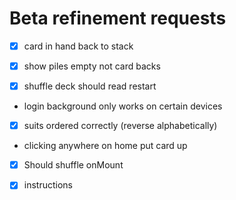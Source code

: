 # Beta refinement requests

- [x] card in hand back to stack

- [x] show piles empty not card backs

- [x] shuffle deck should read restart

- login background only works on certain devices

- [x] suits ordered correctly (reverse alphabetically)

- clicking anywhere on home put card up

- [x] Should shuffle onMount

- [x] instructions
